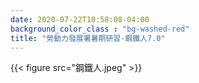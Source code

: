 ```yaml
---
date: 2020-07-22T10:58:08-04:00
background_color_class : "bg-washed-red"
title: "勞動力發展署暑期研習-鋼鐵人7.0"
---
```

{{< figure src="鋼鐵人.jpeg" >}}
